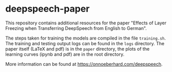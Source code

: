 # deepspeech-paper
This repository contains additional resources for the paper "Effects of Layer Freezing when Transferring DeepSpeech from English to German".

The steps taken for training the models are compiled in the file `training.sh`. The training and testing output logs can be found in the `logs` directory. The paper itself (LaTeX and pdf) is in the `paper` directory, the plots of the learning curves (ipynb and pdf) are in the root directory.

More information can be found at https://onnoeberhard.com/deepspeech.